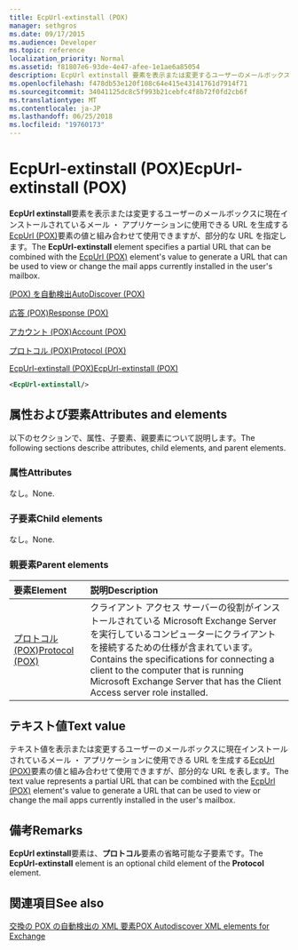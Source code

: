 ```yaml
---
title: EcpUrl-extinstall (POX)
manager: sethgros
ms.date: 09/17/2015
ms.audience: Developer
ms.topic: reference
localization_priority: Normal
ms.assetid: f81807e6-93de-4e47-afee-1e1ae6a85054
description: EcpUrl extinstall 要素を表示または変更するユーザーのメールボックスに現在インストールされているメール ・ アプリケーションに使用できる URL を生成する EcpUrl (POX) 要素の値と組み合わせて使用できますが、部分的な URL を指定します。
ms.openlocfilehash: f478db53e120f108c64e415e43141761d7914f71
ms.sourcegitcommit: 34041125dc8c5f993b21cebfc4f8b72f0fd2cb6f
ms.translationtype: MT
ms.contentlocale: ja-JP
ms.lasthandoff: 06/25/2018
ms.locfileid: "19760173"
---
```

# <a name="ecpurl-extinstall-pox"></a><span data-ttu-id="9ced4-103">EcpUrl-extinstall (POX)</span><span class="sxs-lookup"><span data-stu-id="9ced4-103">EcpUrl-extinstall (POX)</span></span>

<span data-ttu-id="9ced4-104">**EcpUrl extinstall**要素を表示または変更するユーザーのメールボックスに現在インストールされているメール ・ アプリケーションに使用できる URL を生成する[EcpUrl (POX)](ecpurl-pox.md)要素の値と組み合わせて使用できますが、部分的な URL を指定します。</span><span class="sxs-lookup"><span data-stu-id="9ced4-104">The **EcpUrl-extinstall** element specifies a partial URL that can be combined with the [EcpUrl (POX)](ecpurl-pox.md) element's value to generate a URL that can be used to view or change the mail apps currently installed in the user's mailbox.</span></span> 
  
[<span data-ttu-id="9ced4-105">(POX) を自動検出</span><span class="sxs-lookup"><span data-stu-id="9ced4-105">AutoDiscover (POX)</span></span>](autodiscover-pox.md)
  
[<span data-ttu-id="9ced4-106">応答 (POX)</span><span class="sxs-lookup"><span data-stu-id="9ced4-106">Response (POX)</span></span>](response-pox.md)
  
[<span data-ttu-id="9ced4-107">アカウント (POX)</span><span class="sxs-lookup"><span data-stu-id="9ced4-107">Account (POX)</span></span>](account-pox.md)
  
[<span data-ttu-id="9ced4-108">プロトコル (POX)</span><span class="sxs-lookup"><span data-stu-id="9ced4-108">Protocol (POX)</span></span>](protocol-pox.md)
  
[<span data-ttu-id="9ced4-109">EcpUrl-extinstall (POX)</span><span class="sxs-lookup"><span data-stu-id="9ced4-109">EcpUrl-extinstall (POX)</span></span>](ecpurl-extinstall-pox.md)
  
```XML
<EcpUrl-extinstall/>
```

## <a name="attributes-and-elements"></a><span data-ttu-id="9ced4-110">属性および要素</span><span class="sxs-lookup"><span data-stu-id="9ced4-110">Attributes and elements</span></span>

<span data-ttu-id="9ced4-111">以下のセクションで、属性、子要素、親要素について説明します。</span><span class="sxs-lookup"><span data-stu-id="9ced4-111">The following sections describe attributes, child elements, and parent elements.</span></span>
  
### <a name="attributes"></a><span data-ttu-id="9ced4-112">属性</span><span class="sxs-lookup"><span data-stu-id="9ced4-112">Attributes</span></span>

<span data-ttu-id="9ced4-113">なし。</span><span class="sxs-lookup"><span data-stu-id="9ced4-113">None.</span></span>
  
### <a name="child-elements"></a><span data-ttu-id="9ced4-114">子要素</span><span class="sxs-lookup"><span data-stu-id="9ced4-114">Child elements</span></span>

<span data-ttu-id="9ced4-115">なし。</span><span class="sxs-lookup"><span data-stu-id="9ced4-115">None.</span></span>
  
### <a name="parent-elements"></a><span data-ttu-id="9ced4-116">親要素</span><span class="sxs-lookup"><span data-stu-id="9ced4-116">Parent elements</span></span>

|<span data-ttu-id="9ced4-117">**要素**</span><span class="sxs-lookup"><span data-stu-id="9ced4-117">**Element**</span></span>|<span data-ttu-id="9ced4-118">**説明**</span><span class="sxs-lookup"><span data-stu-id="9ced4-118">**Description**</span></span>|
|:-----|:-----|
|[<span data-ttu-id="9ced4-119">プロトコル (POX)</span><span class="sxs-lookup"><span data-stu-id="9ced4-119">Protocol (POX)</span></span>](protocol-pox.md) <br/> |<span data-ttu-id="9ced4-120">クライアント アクセス サーバーの役割がインストールされている Microsoft Exchange Server を実行しているコンピューターにクライアントを接続するための仕様が含まれています。</span><span class="sxs-lookup"><span data-stu-id="9ced4-120">Contains the specifications for connecting a client to the computer that is running Microsoft Exchange Server that has the Client Access server role installed.</span></span>  <br/> |
   
## <a name="text-value"></a><span data-ttu-id="9ced4-121">テキスト値</span><span class="sxs-lookup"><span data-stu-id="9ced4-121">Text value</span></span>

<span data-ttu-id="9ced4-122">テキスト値を表示または変更するユーザーのメールボックスに現在インストールされているメール ・ アプリケーションに使用できる URL を生成する[EcpUrl (POX)](ecpurl-pox.md)要素の値と組み合わせて使用できますが、部分的な URL を表します。</span><span class="sxs-lookup"><span data-stu-id="9ced4-122">The text value represents a partial URL that can be combined with the [EcpUrl (POX)](ecpurl-pox.md) element's value to generate a URL that can be used to view or change the mail apps currently installed in the user's mailbox.</span></span> 
  
## <a name="remarks"></a><span data-ttu-id="9ced4-123">備考</span><span class="sxs-lookup"><span data-stu-id="9ced4-123">Remarks</span></span>

<span data-ttu-id="9ced4-124">**EcpUrl extinstall**要素は、**プロトコル**要素の省略可能な子要素です。</span><span class="sxs-lookup"><span data-stu-id="9ced4-124">The **EcpUrl-extinstall** element is an optional child element of the **Protocol** element.</span></span> 
  
## <a name="see-also"></a><span data-ttu-id="9ced4-125">関連項目</span><span class="sxs-lookup"><span data-stu-id="9ced4-125">See also</span></span>



[<span data-ttu-id="9ced4-126">交換の POX の自動検出の XML 要素</span><span class="sxs-lookup"><span data-stu-id="9ced4-126">POX Autodiscover XML elements for Exchange</span></span>](pox-autodiscover-xml-elements-for-exchange.md)

